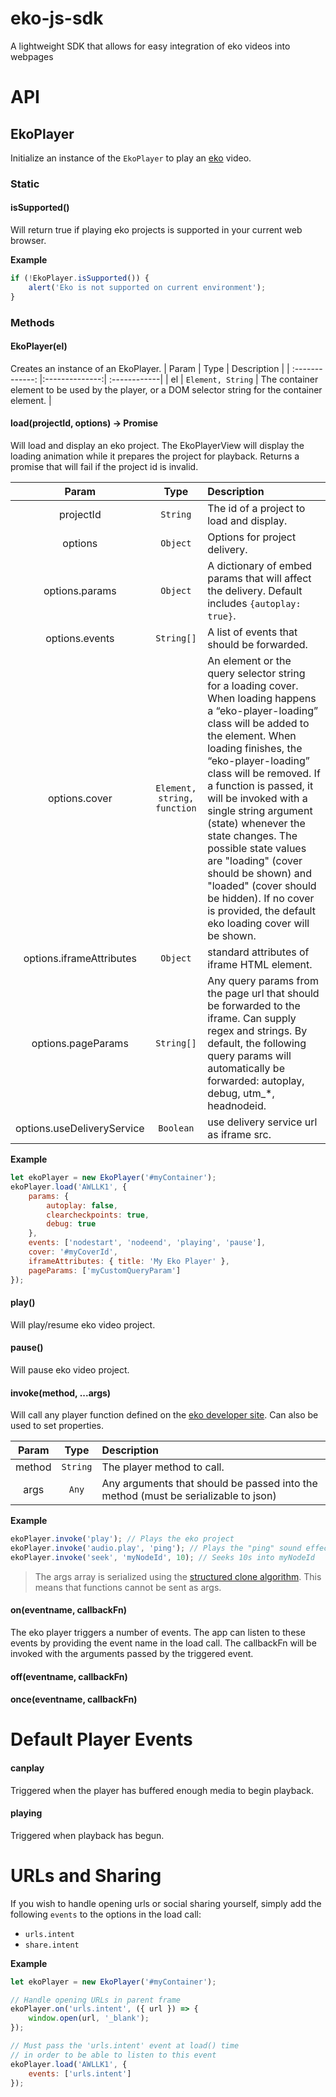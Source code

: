 # eko-js-sdk

A lightweight SDK that allows for easy integration of eko videos into webpages

# API

## EkoPlayer

Initialize an instance of the `EkoPlayer` to play an [eko](https://eko.com) video.

### Static

#### isSupported()

Will return true if playing eko projects is supported in your current web browser.

**Example**

```javascript
if (!EkoPlayer.isSupported()) {
    alert('Eko is not supported on current environment');
}
```

### Methods

#### EkoPlayer(el)

Creates an instance of an EkoPlayer.
| Param           | Type           | Description  |
| :-------------: |:--------------:| :------------|
| el | `Element, String` | The container element to be used by the player, or a DOM selector string for the container element. |

#### load(projectId, options) &rarr; Promise

Will load and display an eko project. The EkoPlayerView will display the loading animation while it prepares the project for playback. Returns a promise that will fail if the project id is invalid.

| Param           | Type           | Description  |
| :-------------: |:--------------:| :------------|
| projectId | `String` | The id of a project to load and display. |
| options | `Object` | Options for project delivery. |
| options.params | `Object` | A dictionary of embed params that will affect the delivery. Default includes `{autoplay: true}`.|
| options.events | `String[]` | A list of events that should be forwarded. |
| options.cover | `Element, string, function` | An element or the query selector string for a loading cover. When loading happens a “eko-player-loading” class will be added to the element. When loading finishes, the “eko-player-loading” class will be removed. If a function is passed, it will be invoked with a single string argument (state) whenever the state changes. The possible state values are "loading" (cover should be shown) and "loaded" (cover should be hidden). If no cover is provided, the default eko loading cover will be shown. |
| options.iframeAttributes | `Object` | standard attributes of iframe HTML element. |
| options.pageParams | `String[]` | Any query params from the page url that should be forwarded to the iframe. Can supply regex and strings. By default, the following query params will automatically be forwarded: autoplay, debug, utm_*, headnodeid. |
| options.useDeliveryService | `Boolean` | use delivery service url as iframe src. |

**Example**

```javascript
let ekoPlayer = new EkoPlayer('#myContainer');
ekoPlayer.load('AWLLK1', {
    params: {
        autoplay: false,
        clearcheckpoints: true,
        debug: true
    },
    events: ['nodestart', 'nodeend', 'playing', 'pause'],
    cover: '#myCoverId',
    iframeAttributes: { title: 'My Eko Player' },
    pageParams: ['myCustomQueryParam']
});
```

#### play()

Will play/resume eko video project.

#### pause()

Will pause eko video project.

#### invoke(method, ...args)

Will call any player function defined on the [eko developer site](https://developer.eko.com/api/). Can also be used to set properties.

| Param           | Type           | Description  |
| :-------------: |:--------------:| :------------|
| method | `String` | The player method to call. |
| args | `Any` | Any arguments that should be passed into the method (must be serializable to json) |

**Example**

```javascript
ekoPlayer.invoke('play'); // Plays the eko project
ekoPlayer.invoke('audio.play', 'ping'); // Plays the "ping" sound effect via the audio plugin
ekoPlayer.invoke('seek', 'myNodeId', 10); // Seeks 10s into myNodeId
```

> The args array is serialized using the [structured clone algorithm](https://developer.mozilla.org/en-US/docs/Web/API/Web_Workers_API/Structured_clone_algorithm). This means that functions cannot be sent as args.

#### on(eventname, callbackFn)

The eko player triggers a number of events. The app can listen to these events by providing the event name in the load call.
The callbackFn will be invoked with the arguments passed by the triggered event.

#### off(eventname, callbackFn)

#### once(eventname, callbackFn)

# Default Player Events

#### canplay

Triggered when the player has buffered enough media to begin playback.

#### playing

Triggered when playback has begun.

# URLs and Sharing

If you wish to handle opening urls or social sharing yourself, simply add the following `events` to the options in the load call:

* `urls.intent`
* `share.intent`

**Example**

```javascript
let ekoPlayer = new EkoPlayer('#myContainer');

// Handle opening URLs in parent frame
ekoPlayer.on('urls.intent', ({ url }) => {
    window.open(url, '_blank');
});

// Must pass the 'urls.intent' event at load() time
// in order to be able to listen to this event
ekoPlayer.load('AWLLK1', {
    events: ['urls.intent']
});
```
